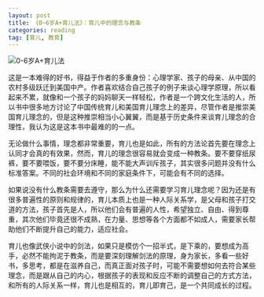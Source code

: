 ```yaml
---
layout: post
title: 《0~6岁A+育儿法》：育儿中的理念与教条
categories: reading
tag: [育儿, 教育]
---
```


![0-6岁A+育儿法](https://img3.doubanio.com/lpic/s11314900.jpg)

这是一本难得的好书，得益于作者的多重身份：心理学家、孩子的母亲、从中国的农村多级跃迁到美国中产。作者喜欢结合自己孩子的例子来谈心理学原理，所以看起来不累，就像和一个孩子的妈妈聊天一样轻松，作者是一个跨文化生活的人，所以书中很多地方讨论了中国传统育儿和美国育儿理念上的差异，尽管作者是推崇美国育儿理念的，但是这种推崇相当小心翼翼，而是基于历史条件来谈育儿理念的合理性，我认为这是这本书中最难的的一点。

无论做什么事情，理念都非常重要，育儿也是如此，所有的方法论首先要在理念上认同才会真的有效果，然而，育儿的理念很容易就会变成一种教条。要不要穿纸尿裤，要不要喂饭，要不要分床睡，能不能大声训斥孩子，其实很多问题并没有什么标准答案。不同的社会环境和不同的家庭条件下，可能会有不同的选择。

如果说没有什么教条需要去遵守，那么为什么还需要学习育儿理念呢？因为还是有很多普遍性的原则和规律的，育儿本质上也是一种人际关系学，是父母和孩子打交道的方法，孩子首先是人，所以他们会有普遍的人性，希望独立、自由、得到尊重，其次他们毕竟还很不成熟，在力量、思想等各个方面都不如成人，需要家长帮助他们不断提升自己的能力，适应社会。

育儿也像武侠小说中的剑法，如果只是模仿个一招半式，是下乘的，要想成为高手，必然不能拘泥于教条，而是要深刻理解剑法的原理，身为家长，多看一些好书，多思考，都是在滋养自己，而真正面对孩子时，可能不需要想如何去符合某些理念，而是跟从自己的内心，根据孩子的表现和反应不断的调整自己的方式方法，和所有的人际关系一样，育儿也是相互的，育儿即育己，是一个共同成长的过程。